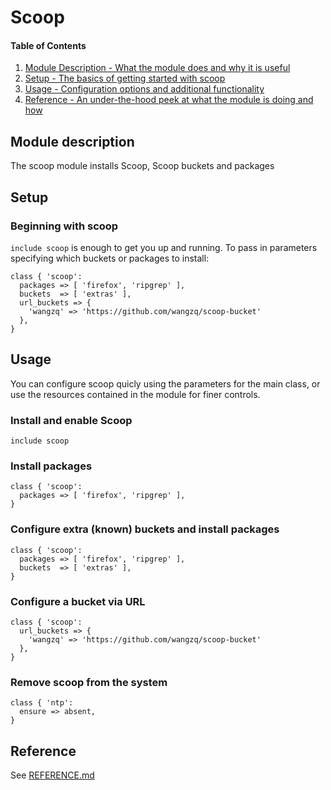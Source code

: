 # Scoop

#### Table of Contents


1. [Module Description - What the module does and why it is useful](#module-description)
1. [Setup - The basics of getting started with scoop](#setup)
1. [Usage - Configuration options and additional functionality](#usage)
1. [Reference - An under-the-hood peek at what the module is doing and how](#reference)

<a id="module-description"></a>
## Module description

The scoop module installs Scoop, Scoop buckets and packages

<a id="setup"></a>
## Setup

### Beginning with scoop

`include scoop` is enough to get you up and running. To pass in parameters specifying which buckets or packages to install:

```puppet
class { 'scoop':
  packages => [ 'firefox', 'ripgrep' ],
  buckets  => [ 'extras' ],
  url_buckets => {
    'wangzq' => 'https://github.com/wangzq/scoop-bucket'
  },
}
```

<a id="usage"></a>
## Usage

You can configure scoop quicly using the parameters for the main class, or use the resources contained in the module for finer controls.

### Install and enable Scoop

```puppet
include scoop
```

### Install packages

```puppet
class { 'scoop':
  packages => [ 'firefox', 'ripgrep' ],
}
```

### Configure extra (known) buckets and install packages

```puppet
class { 'scoop':
  packages => [ 'firefox', 'ripgrep' ],
  buckets  => [ 'extras' ],
}
```

### Configure a bucket via URL

```puppet
class { 'scoop':
  url_buckets => {
    'wangzq' => 'https://github.com/wangzq/scoop-bucket'
  },
}
```

### Remove scoop from the system

```puppet
class { 'ntp':
  ensure => absent,
}
```

<a id="reference"></a>
## Reference

See [REFERENCE.md](./REFERENCE.md)